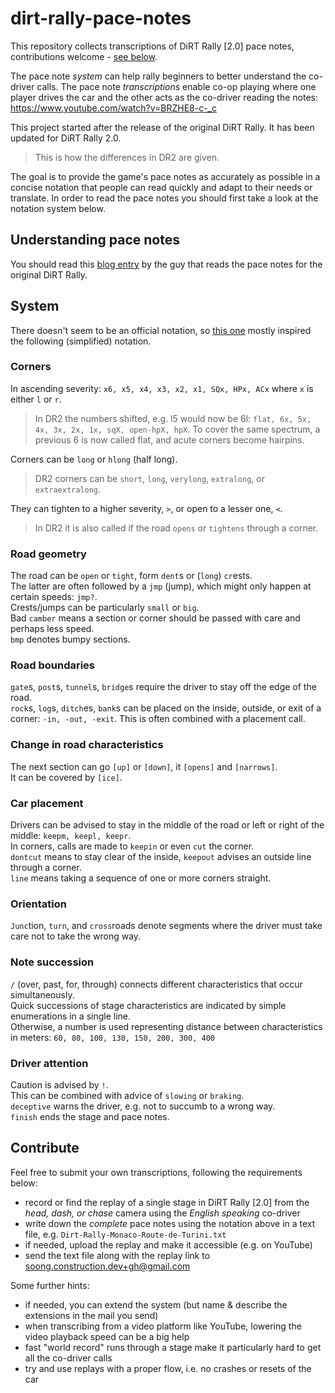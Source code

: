 # dirt-rally-pace-notes

This repository collects transcriptions of DiRT Rally [2.0] pace notes, contributions welcome - [see below](#contribute).  

The pace note *system* can help rally beginners to better understand the co-driver calls. The pace note *transcriptions* enable co-op playing where one player drives the car and the other acts as the co-driver reading the notes: https://www.youtube.com/watch?v=BRZHE8-c-_c 

This project started after the release of the original DiRT Rally. It has been updated for DiRT Rally 2.0. 
> This is how the differences in DR2 are given.

The goal is to provide the game's pace notes as accurately as possible in a concise notation that people can read quickly and adapt to their needs or translate. In order to read the pace notes you should first take a look at the notation system below. 

## Understanding pace notes
You should read this [blog entry](http://blog.codemasters.com/dirt/04/co-driver-calls-explained/) by the guy that reads the pace notes for the original DiRT Rally.

## System

There doesn't seem to be an official notation, so [this one](http://www.automobilemag.com/news/a-beginners-guide-to-rally-pace-notes/) mostly inspired the following (simplified) notation.

### Corners
In ascending severity: ``x6, x5, x4, x3, x2, x1, SQx, HPx, ACx`` where ``x`` is either ``l`` or ``r``.  
> In DR2 the numbers shifted, e.g. l5 would now be 6l: `flat, 6x, 5x, 4x, 3x, 2x, 1x, sqX, open-hpX, hpX`. To cover the same spectrum, a previous 6 is now called flat, and acute corners become hairpins.

Corners can be ``long`` or ``hlong`` (half long).  
> DR2 corners can be `short`, `long`, `verylong`, `extralong`, or `extraextralong`.

They can tighten to a higher severity, ``>``, or open to a lesser one, ``<``. 
> In DR2 it is also called if the road `opens` or `tightens` through a corner.

### Road geometry
The road can be ``open`` or ``tight``, form ``dent``s or (``long``) ``cr``ests.  
The latter are often followed by a ``jmp`` (jump), which might only happen at certain speeds: ``jmp?``.  
Crests/jumps can be particularly ``small`` or ``big``.  
Bad ``camber`` means a section or corner should be passed with care and perhaps less speed.  
``bmp`` denotes bumpy sections.  

### Road boundaries
``gate``s, ``post``s, ``tunnel``s, ``bridge``s require the driver to stay off the edge of the road.   
``rock``s, ``log``s, ``ditch``es, ``bank``s can be placed on the inside, outside, or exit of a corner: ``-in, -out, -exit``. This is often combined with a placement call.

### Change in road characteristics
The next section can go ``[up]`` or ``[down]``, it ``[opens]`` and ``[narrows]``.  
It can be covered by ``[ice]``.

### Car placement
Drivers can be advised to stay in the middle of the road or left or right of the middle: ``keepm, keepl, keepr``.  
In corners, calls are made to ``keepin`` or even ``cut`` the corner.  
``dontcut`` means to stay clear of the inside, ``keepout`` advises an outside line through a corner.  
``line`` means taking a sequence of one or more corners straight. 

### Orientation
``Junc``tion, ``turn``, and ``cross``roads denote segments where the driver must take care not to take the wrong way.  

### Note succession
``/`` (over, past, for, through) connects different characteristics that occur simultaneously.  
Quick successions of stage characteristics are indicated by simple enumerations in a single line.  
Otherwise, a number is used representing distance between characteristics in meters: ``60, 80, 100, 130, 150, 200, 300, 400``

### Driver attention
Caution is advised by ``!``.  
This can be combined with advice of ``slowing`` or ``braking``.  
``deceptive`` warns the driver, e.g. not to succumb to a wrong way.  
``finish`` ends the stage and pace notes.  

## Contribute
Feel free to submit your own transcriptions, following the requirements below:
- record or find the replay of a single stage in DiRT Rally [2.0] from the *head, dash, or chase* camera using the *English speaking* co-driver 
- write down the *complete* pace notes using the notation above in a text file, e.g. `Dirt-Rally-Monaco-Route-de-Turini.txt`
- if needed, upload the replay and make it accessible (e.g. on YouTube)
- send the text file along with the replay link to soong.construction.dev+gh@gmail.com

Some further hints:
- if needed, you can extend the system (but name & describe the extensions in the mail you send)
- when transcribing from a video platform like YouTube, lowering the video playback speed can be a big help
- fast "world record" runs through a stage make it particularly hard to get all the co-driver calls
- try and use replays with a proper flow, i.e. no crashes or resets of the car
